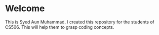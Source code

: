# Welcome
This is Syed Aun Muhammad. I created this repository for the students of CS506. This will help them to grasp coding concepts.